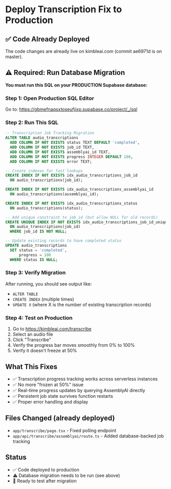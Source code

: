 # Deploy Transcription Fix to Production

## ✅ Code Already Deployed
The code changes are already live on kimbleai.com (commit ae6971d is on master).

## ⚠️ Required: Run Database Migration

**You must run this SQL on your PRODUCTION Supabase database:**

### Step 1: Open Production SQL Editor
Go to: https://gbmefnaqsxtoseufjixp.supabase.co/project/_/sql

### Step 2: Run This SQL
```sql
-- Transcription Job Tracking Migration
ALTER TABLE audio_transcriptions
  ADD COLUMN IF NOT EXISTS status TEXT DEFAULT 'completed',
  ADD COLUMN IF NOT EXISTS job_id TEXT,
  ADD COLUMN IF NOT EXISTS assemblyai_id TEXT,
  ADD COLUMN IF NOT EXISTS progress INTEGER DEFAULT 100,
  ADD COLUMN IF NOT EXISTS error TEXT;

-- Create indexes for fast lookups
CREATE INDEX IF NOT EXISTS idx_audio_transcriptions_job_id
  ON audio_transcriptions(job_id);

CREATE INDEX IF NOT EXISTS idx_audio_transcriptions_assemblyai_id
  ON audio_transcriptions(assemblyai_id);

CREATE INDEX IF NOT EXISTS idx_audio_transcriptions_status
  ON audio_transcriptions(status);

-- Add unique constraint to job_id (but allow NULL for old records)
CREATE UNIQUE INDEX IF NOT EXISTS idx_audio_transcriptions_job_id_unique
  ON audio_transcriptions(job_id)
  WHERE job_id IS NOT NULL;

-- Update existing records to have completed status
UPDATE audio_transcriptions
  SET status = 'completed',
      progress = 100
  WHERE status IS NULL;
```

### Step 3: Verify Migration
After running, you should see output like:
- `ALTER TABLE`
- `CREATE INDEX` (multiple times)
- `UPDATE X` (where X is the number of existing transcription records)

### Step 4: Test on Production
1. Go to https://kimbleai.com/transcribe
2. Select an audio file
3. Click "Transcribe"
4. Verify the progress bar moves smoothly from 0% to 100%
5. Verify it doesn't freeze at 50%

## What This Fixes

- ✅ Transcription progress tracking works across serverless instances
- ✅ No more "frozen at 50%" issue
- ✅ Real-time progress updates by querying AssemblyAI directly
- ✅ Persistent job state survives function restarts
- ✅ Proper error handling and display

## Files Changed (already deployed)
- `app/transcribe/page.tsx` - Fixed polling endpoint
- `app/api/transcribe/assemblyai/route.ts` - Added database-backed job tracking

## Status
- ✅ Code deployed to production
- ⚠️ Database migration needs to be run (see above)
- 🎯 Ready to test after migration
